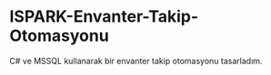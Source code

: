 # ISPARK-Envanter-Takip-Otomasyonu
C# ve MSSQL kullanarak bir envanter takip otomasyonu tasarladım.
